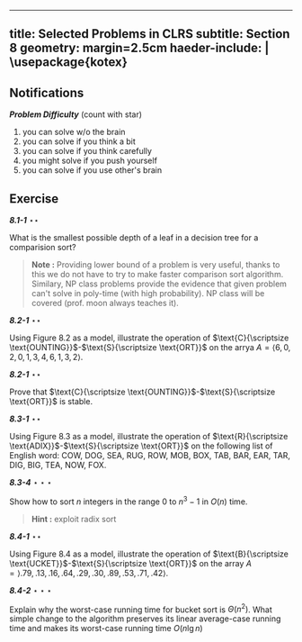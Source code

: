 
---
title: Selected Problems in CLRS
subtitle: Section 8
geometry: margin=2.5cm
haeder-include: | 
  \usepackage{kotex}  
---

## Notifications

***Problem Difficulty*** (count with star)

1. you can solve w/o the brain
2. you can solve if you think a bit
3. you can solve if you think carefully
4. you might solve if you push yourself
5. you can solve if you use other's brain

## Exercise

***8.1-1*** $\star\star$

What is the smallest possible depth of a leaf in a decision tree for a comparision sort?

> **Note :** Providing lower bound of a problem is very useful, thanks to this we do not have to try to make faster comparison sort algorithm. Similary, NP class problems provide the evidence that given problem can't solve in poly-time (with high probability). NP class will be covered (prof. moon always teaches it).

***8.2-1*** $\star\star$

Using Figure 8.2 as a model, illustrate the operation of $\text{C}{\scriptsize \text{OUNTING}}$-$\text{S}{\scriptsize \text{ORT}}$ on the arrya $A = \langle 6, 0, 2, 0, 1, 3, 4, 6, 1, 3, 2 \rangle$.

***8.2-1*** $\star\star$

Prove that $\text{C}{\scriptsize \text{OUNTING}}$-$\text{S}{\scriptsize \text{ORT}}$ is stable.

***8.3-1*** $\star\star$

Using Figure 8.3 as a model, illustrate the operation of $\text{R}{\scriptsize \text{ADIX}}$-$\text{S}{\scriptsize \text{ORT}}$ on the following list of English word: COW, DOG, SEA, RUG, ROW, MOB, BOX, TAB, BAR, EAR, TAR, DIG, BIG, TEA, NOW, FOX.

***8.3-4*** $\star\star\star$

Show how to sort $n$ integers in the range $0$ to $n^3-1$ in $O(n)$ time.

> **Hint :** exploit radix sort

***8.4-1*** $\star\star$

Using Figure 8.4 as a model, illustrate the operation of $\text{B}{\scriptsize \text{UCKET}}$-$\text{S}{\scriptsize \text{ORT}}$ on the array $A = \rangle .79, .13, .16, .64, .29, .30, .89, .53, .71, .42 \rangle$.

***8.4-2*** $\star\star\star$

Explain why the worst-case running time for bucket sort is $\Theta(n^2)$. What simple change to the algorithm preserves its linear average-case running time and makes its worst-case running time $O(n \lg n)$